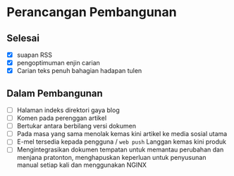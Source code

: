 # Perancangan Pembangunan

## Selesai

- [x] suapan RSS
- [x] pengoptimuman enjin carian
- [x] Carian teks penuh bahagian hadapan tulen

## Dalam Pembangunan

- [ ] Halaman indeks direktori gaya blog
- [ ] Komen pada perenggan artikel
- [ ] Bertukar antara berbilang versi dokumen
- [ ] Pada masa yang sama menolak kemas kini artikel ke media sosial utama
- [ ] E-mel tersedia kepada pengguna / `web push` Langgan kemas kini produk
- [ ] Mengintegrasikan dokumen tempatan untuk memantau perubahan dan menjana pratonton, menghapuskan keperluan untuk penyusunan manual setiap kali dan menggunakan NGINX